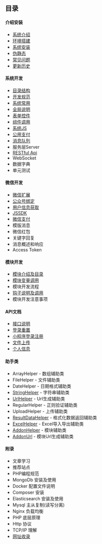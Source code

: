 ## 目录

#### 介绍安装

- [系统介绍](../../README.md)
- [环境搭建](start-environment.md)
- [系统安装](start-installation.md)
- [伪静态](start-rewrite.md)
- [常见问题](start-issue.md)
- [更新历史](start-update-log.md)

#### 系统开发

- [目录结构](sys-catalog.md)
- [开发规范](sys-exploit.md)
- [系统常用](sys-method.md)
- [全局说明](sys-global-description.md)
- [表单控件](sys-widget.md)
- [组件调用](sys-subassembly.md)
- [系统JS](sys-js-method.md)
- [公用支付](sys-payment.md)
- [消息队列](sys-queue.md)
- 服务层Server
- [RESTful Api](sys-restful-api.md)
- WebSocket
- 数据字典
- 单元测试

#### 微信开发

- [微信扩展](wechat-extend.md)
- [公众号绑定](wechat-binding.md)
- [用户信息获取](wechat-userinfo.md)
- [JSSDK](wechat-jssdk.md)
- [微信支付](wechat-payment.md)
- 模版消息
- 微信红包
- 关键字回复
- 消息概述和响应
- Access Token

#### 模块开发

- [模块介绍及目录](addon-introduce-catalog.md)
- [模块变量调用](addon-variable.md)
- 模块开发流程
- [钩子说明及调用](addon-hook.md)
- 模块开发注意事项

#### API文档

- [接口说明](api-explain.md)
- [登录重置](api-login.md)
- [小程序登录注册](api-mini-program.md)
- [文件上传](api-upload.md)
- [个人信息](api-get-member.md)

#### 助手类

- ArrayHelper - 数组辅助类
- FileHelper - 文件辅助类
- DateHelper - 日期格式辅助类
- [StringHelper](helper-string.md) - 字符串辅助类
- [UrlHelper](helper-url.md) - Url生成辅助类
- RegularHelper - 正则验证辅助类
- UploadHelper - 上传辅助类
- [ResultDataHelper](helper-result-data.md) - 格式化数据返回辅助类
- [ExcelHelper](helper-excel.md) - Excel导入导出辅助类
- [AddonHelper](helper-addon.md) - 模块辅助类
- [AddonUrl](helper-addon-url.md) - 模块Url生成辅助类

#### 附录

- 文章学习
- 推荐站点
- PHP编程规范
- MongoDb 安装及使用
- Docker 配置文件说明
- Composer 安装
- Elasticsearch 安装及使用
- Mysql 主从复制(读写分离)
- Nginx 负载均衡
- PHP 底层原理
- Http 协议
- TCP/IP 理解
- [网址收录](append-website.md)